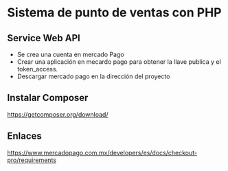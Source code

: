 # Sistema de punto de ventas con PHP
## Service Web API
* Se crea una cuenta en mercado Pago
* Crear una aplicación en mecardo pago para obtener la llave publica y el token_access.
* Descargar mercado pago en la dirección del proyecto
## Instalar Composer
https://getcomposer.org/download/
## Enlaces
https://www.mercadopago.com.mx/developers/es/docs/checkout-pro/requirements